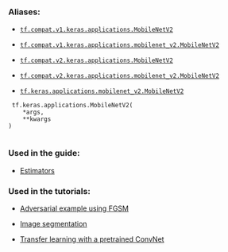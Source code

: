 

### Aliases:

- [ `tf.compat.v1.keras.applications.MobileNetV2` ](/api_docs/python/tf/keras/applications/MobileNetV2)

- [ `tf.compat.v1.keras.applications.mobilenet_v2.MobileNetV2` ](/api_docs/python/tf/keras/applications/MobileNetV2)

- [ `tf.compat.v2.keras.applications.MobileNetV2` ](/api_docs/python/tf/keras/applications/MobileNetV2)

- [ `tf.compat.v2.keras.applications.mobilenet_v2.MobileNetV2` ](/api_docs/python/tf/keras/applications/MobileNetV2)

- [ `tf.keras.applications.mobilenet_v2.MobileNetV2` ](/api_docs/python/tf/keras/applications/MobileNetV2)



```
 tf.keras.applications.MobileNetV2(
    *args,
    **kwargs
)
 
```



### Used in the guide:

- [Estimators](https://tensorflow.google.cn/guide/estimator)



### Used in the tutorials:

- [Adversarial example using FGSM](https://tensorflow.google.cn/tutorials/generative/adversarial_fgsm)

- [Image segmentation](https://tensorflow.google.cn/tutorials/images/segmentation)

- [Transfer learning with a pretrained ConvNet](https://tensorflow.google.cn/tutorials/images/transfer_learning)

